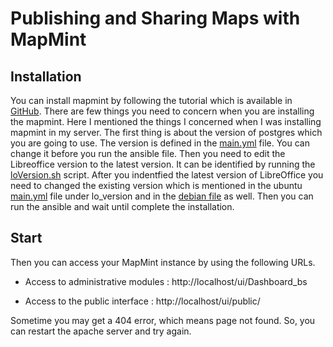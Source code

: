 # Publishing and Sharing Maps with MapMint 

## Installation 
You can install mapmint by following the tutorial which is available in [GitHub](http://mapmint.github.io/userguide-fr/en/introduction/installmapmint.html).
There are few things you need to concern when you are installing the mapmint. Here I mentioned the things I concerned when I was installing mapmint in my server. The first thing is about the version of postgres which you are going to use. The version is defined in the [main.yml](https://github.com/mapmint/ansible-roles/blob/master/ubuntu/dependencies/vars/main.yml) file. You can change it before you run the ansible file. Then you need to edit the Libreoffice version to the latest version. It can be identified by running the [loVersion.sh](https://github.com/mapmint/ansible-roles/tree/master/scripts) script. After you indentfied the latest version of LibreOffice you need to changed the existing version which is mentioned in the ubuntu [main.yml](https://github.com/mapmint/ansible-roles/blob/master/ubuntu/dependencies/vars/main.yml) file under lo_version and in the [debian file](https://github.com/mapmint/ansible-roles/blob/master/debian/dependencies/vars/main.yml) as well. Then you can run the ansible and wait until complete the installation. 

## Start 

Then you can access your MapMint instance by using the following URLs. 

 * Access to administrative modules : http://localhost/ui/Dashboard_bs

 * Access to the public interface : http://localhost/ui/public/

Sometime you may get a 404 error, which means page not found. So, you can restart the apache server and try again. 

